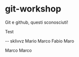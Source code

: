 # git-workshop

Git e github, questi sconosciuti!

Test

-- sklivvz
Mario
Marco
Fabio
Maro


Marco Marco